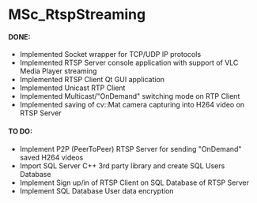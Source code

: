 # MSc_RtspStreaming

#### DONE:
* Implemented Socket wrapper for TCP/UDP IP protocols
* Implemented RTSP Server console application with support of VLC Media Player streaming
* Implemented RTSP Client Qt GUI application
* Implemented Unicast RTP Client
* Implemented Multicast/"OnDemand" switching mode on RTP Client
* Implemented saving of cv::Mat camera capturing into H264 video on RTSP Server

#### TO DO:
* Implement P2P (PeerToPeer) RTSP Server for sending "OnDemand" saved H264 videos
* Import SQL Server C++ 3rd party library and create SQL Users Database
* Implement Sign up/in of RTSP Client on SQL Database of RTSP Server
* Implement SQL Database User data encryption
